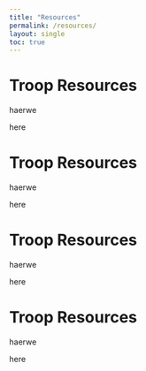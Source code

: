 ```yaml
---
title: "Resources"
permalink: /resources/
layout: single
toc: true
---
```


# Troop Resources

haerwe

here

# Troop Resources

haerwe

here

# Troop Resources

haerwe

here

# Troop Resources

haerwe

here